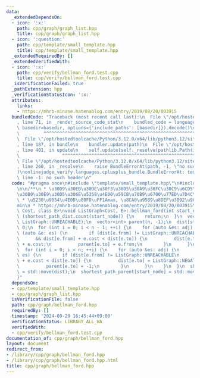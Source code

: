 ```yaml
---
data:
  _extendedDependsOn:
  - icon: ':x:'
    path: cpp/graph/graph_list.hpp
    title: cpp/graph/graph_list.hpp
  - icon: ':question:'
    path: cpp/template/small_template.hpp
    title: cpp/template/small_template.hpp
  _extendedRequiredBy: []
  _extendedVerifiedWith:
  - icon: ':x:'
    path: cpp/verify/bellman_ford.test.cpp
    title: cpp/verify/bellman_ford.test.cpp
  _isVerificationFailed: true
  _pathExtension: hpp
  _verificationStatusIcon: ':x:'
  attributes:
    links:
    - https://mhrb-minase.hatenablog.com/entry/2019/08/20/003915
  bundledCode: "Traceback (most recent call last):\n  File \"/opt/hostedtoolcache/Python/3.12.0/x64/lib/python3.12/site-packages/onlinejudge_verify/documentation/build.py\"\
    , line 71, in _render_source_code_stat\n    bundled_code = language.bundle(stat.path,\
    \ basedir=basedir, options={'include_paths': [basedir]}).decode()\n          \
    \         ^^^^^^^^^^^^^^^^^^^^^^^^^^^^^^^^^^^^^^^^^^^^^^^^^^^^^^^^^^^^^^^^^^^^^^^^^^^^^^^^^\n\
    \  File \"/opt/hostedtoolcache/Python/3.12.0/x64/lib/python3.12/site-packages/onlinejudge_verify/languages/cplusplus.py\"\
    , line 187, in bundle\n    bundler.update(path)\n  File \"/opt/hostedtoolcache/Python/3.12.0/x64/lib/python3.12/site-packages/onlinejudge_verify/languages/cplusplus_bundle.py\"\
    , line 401, in update\n    self.update(self._resolve(pathlib.Path(included), included_from=path))\n\
    \                ^^^^^^^^^^^^^^^^^^^^^^^^^^^^^^^^^^^^^^^^^^^^^^^^^^^^^^^^^\n \
    \ File \"/opt/hostedtoolcache/Python/3.12.0/x64/lib/python3.12/site-packages/onlinejudge_verify/languages/cplusplus_bundle.py\"\
    , line 260, in _resolve\n    raise BundleErrorAt(path, -1, \"no such header\"\
    )\nonlinejudge_verify.languages.cplusplus_bundle.BundleErrorAt: template/small_template.hpp:\
    \ line -1: no such header\n"
  code: "#pragma once\n#include \"template/small_template.hpp\"\n#include \"graph/graph_list.hpp\"\
    \n\n/**\n * \u30D9\u30EB\u30DE\u30F3\u30D5\u30A9\u30FC\u30C9\u6CD5\n * \u6709\u5411\
    \u30B0\u30E9\u30D5\u306E\u5358\u4E00\u59CB\u70B9\u6700\u77ED\u7D4C\u8DEF O(EV)\n\
    \ * \u5230\u9054\u4E0D\u80FD\uFF1Amax, \u8CA0\u9589\u8DEF\u3092\u901A\u308B\uFF1A\
    min\n * https://mhrb-minase.hatenablog.com/entry/2019/08/20/003915\n */\ntemplate<class\
    \ Cost, class E>\nvoid ListGraph<Cost, E>::bellman_ford(int start_node) {\n  if\
    \ (shortest_path_dist.count(start_node)) {\n    return;\n  }\n  vector<Cost> dist(n,\
    \ ListGraph::UNREACHABLE);\n  vector<int> parent(n, -1);\n  dist[start_node] =\
    \ 0;\n  for (int i = 0; i < n - 1; ++i) {\n    for (auto &es: adj) {\n      for\
    \ (auto &e: es) {\n        if (dist[e.from] != ListGraph::UNREACHABLE\n      \
    \      && dist[e.from] + e.cost < dist[e.to]) {\n          dist[e.to] = dist[e.from]\
    \ + e.cost;\n          parent[e.to] = e.from;\n        }\n      }\n    }\n  }\n\
    \  for (int i = 0; i < n; ++i) {\n    for (auto &es: adj) {\n      for (auto &e:\
    \ es) {\n        if (dist[e.from] != ListGraph::UNREACHABLE\n            && dist[e.from]\
    \ + e.cost < dist[e.to]) {\n          dist[e.to] = ListGraph::NEGATIVE_CYCLE;\n\
    \          parent[e.to] = -1;\n        }\n      }\n    }\n  }\n  shortest_path_dist[start_node]\
    \ = std::move(dist);\n  shortest_path_parent[start_node] = std::move(parent);\n\
    }"
  dependsOn:
  - cpp/template/small_template.hpp
  - cpp/graph/graph_list.hpp
  isVerificationFile: false
  path: cpp/graph/bellman_ford.hpp
  requiredBy: []
  timestamp: '2024-09-29 16:45:44+09:00'
  verificationStatus: LIBRARY_ALL_WA
  verifiedWith:
  - cpp/verify/bellman_ford.test.cpp
documentation_of: cpp/graph/bellman_ford.hpp
layout: document
redirect_from:
- /library/cpp/graph/bellman_ford.hpp
- /library/cpp/graph/bellman_ford.hpp.html
title: cpp/graph/bellman_ford.hpp
---
```

